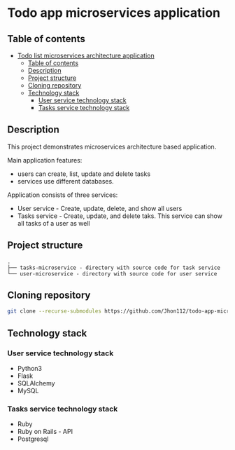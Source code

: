 # Todo app microservices application

## Table of contents

- [Todo list microservices architecture application](#Todo-app-microservices-architecture-application)
  - [Table of contents](#Table-of-contents)
  - [Description](#Description)
  - [Project structure](#Project-structure)
  - [Cloning repository](#Cloning-repository)
  - [Technology stack](#Technology-stack)
    - [User service technology stack](#User-service-technology-stack)
    - [Tasks service technology stack](#Tasks-service-technology-stack)
  <!-- - [Diagrams](#Diagrams)
    - [Deployment diagram](#Deployment-diagram) -->


## Description

This project demonstrates microservices architecture based application.

Main application features:

- users can create, list, update and delete tasks
- services use different databases.

Application consists of three services:

- User service - Create, update, delete, and show all users
- Tasks service - Create, update, and delete taks. This service can show all tasks of a user as well

## Project structure

```
.
├── tasks-microservice - directory with source code for task service
└── user-microservice - directory with source code for user service
```

## Cloning repository

```bash
git clone --recurse-submodules https://github.com/Jhon112/todo-app-microservices
```

## Technology stack

### User service technology stack

- Python3
- Flask
- SQLAlchemy
- MySQL

### Tasks service technology stack

- Ruby
- Ruby on Rails - API
- Postgresql

<!-- ## Diagrams

### Deployment diagram

![Deployment diagram](/docs/diagrams/out/deployment_diagram.png?raw=true) -->
